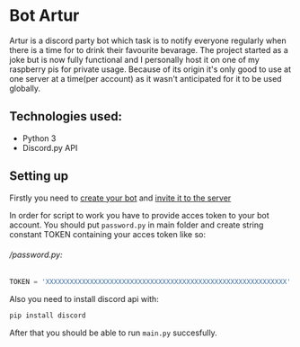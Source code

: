 # Bot Artur
Artur is a discord party bot which task is to notify everyone regularly when there is a time for to drink their favourite bevarage. The project started as a joke but is now fully functional and I personally host it on one of my raspberry pis for private usage. Because of its origin it's only good to use at one server at a time(per account) as it wasn't anticipated for it to be used globally.

## Technologies used:
- Python 3
- Discord.py API

## Setting up
Firstly you need to [create your bot](https://docs.discord.red/en/stable/bot_application_guide.html) and [invite it to the server](https://docs.discordbotstudio.org/setting-up-dbs/inviting-a-bot-to-your-server)

In order for script to work you have to provide acces token to your bot account. You should put `password.py` in main folder and create string constant TOKEN containing your acces token like so:

###### /password.py: 
```python
TOKEN = 'XXXXXXXXXXXXXXXXXXXXXXXXXXXXXXXXXXXXXXXXXXXXXXXXXXXXXXXXXXXX' 
```
Also you need to install discord api with:
```bash
pip install discord
```
After that you should be able to run `main.py` succesfully.
